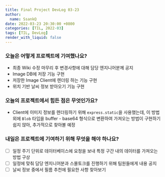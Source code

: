 ```yaml
---
title: Final Project DevLog 03-23
author:
  name: SsankQ
date: 2022-03-23 20:30:00 +0800
categories: [TIL, 2022-03]
tags: [TIL, DevLog]
render_with_liquid: false
---
```


### 오늘은 어떻게 프로젝트에 기여했나요?

- 최종 Wiki 수정 마무리 후 변경사항에 대해 담당 엔지니어분께 공지
- Image DB에 저장 기능 구현 
- 저장한 Image Client에 렌더링 하는 기능 구현
- 위치 기반 날씨 정보 받아오기 기능 구현 

### 오늘의 프로젝트에서 힘든 점은 무엇인가요?

- Client에 이미지 정보를 렌더링하기 위해 `express.static`을 사용했는데, 이 방법 외에 `Blob` 타입을 buffer - base64 형식으로 변환하여 가져오는 방법이 구현하기 쉽지 않아, 추가적으로 찾아볼 예정

### 내일은 프로젝트에 기여하기 위해 무엇을 해야 하나요?

- [ ] 일정 주기 단위로 데이터베이스에 요청을 보내 특정 구간 내의 데이터를 가져오는 방법 구상
- [ ] 일정에 맞춰 담당 엔지니어분과 스몰토크를 진행하기 위해 팀원들에게 내용 공지
- [ ] 날씨 정보 중에서 필름 추천에 필요한 사항 찾아보기
